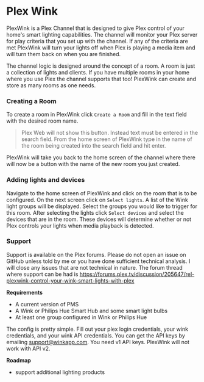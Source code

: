 # Plex Wink

PlexWink is a Plex Channel that is designed to give Plex control of your home's smart lighting capabilities. The channel will monitor your Plex server for play criteria that you set up with the channel. If any of the criteria are met PlexWink will turn your lights off when Plex is playing a media item and will turn them back on when you are finished.

The channel logic is designed around the concept of a room. A room is just a collection of lights and clients. If you have multiple rooms in your home where you use Plex the channel supports that too! PlexWink can create and store as many rooms as one needs.

### Creating a Room

To create a room in PlexWink click `Create a Room` and fill in the text field with the desired room name.

> Plex Web will not show this button. Instead text must be entered in the search field. From the home screen of PlexWink type in the name of the room being created into the search field and hit enter.

PlexWink will take you back to the home screen of the channel where there will now be a button with the name of the new room you just created.

### Adding lights and devices

Navigate to the home screen of PlexWink and click on the room that is to be configured. On the next screen click on `Select lights`. A list of the Wink light groups will be displayed. Select the groups you would like to trigger for this room. After selecting the lights click `Select devices` and select the devices that are in the room. These devices will determine whether or not Plex controls your lights when media playback is detected.

### Support

Support is available on the Plex forums. Please do not open an issue on GitHub unless told by me or you have done sufficient technical analysis. I will close any issues that are not technical in nature. The forum thread where support can be had is https://forums.plex.tv/discussion/205647/rel-plexwink-control-your-wink-smart-lights-with-plex

**Requirements**
* A current version of PMS
* A Wink or Philips Hue Smart Hub and some smart light bulbs
* At least one group configured in Wink or Philips Hue

The config is pretty simple. Fill out your plex login credentials, your wink credentials, and your wink API credentials. You can get the API keys by emailing support@winkapp.com. You need v1 API keys. PlexWink will not work with API v2.

**Roadmap**
* support additional lighting products